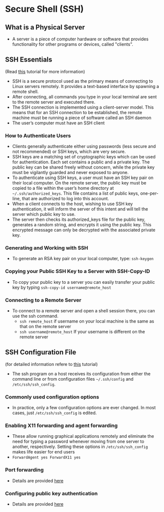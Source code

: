 # Secure Shell (SSH)

## What is a Physical Server

- A server is a piece of computer hardware or software that provides functionality for other programs or devices, called "clients".

## SSH Essentials

(Read [this](https://www.digitalocean.com/community/tutorials/ssh-essentials-working-with-ssh-servers-clients-and-keys) tutorial for more information)

- SSH is a secure protocol used as the primary means of connecting to Linux servers remotely. It provides a text-based interface by spawning a remote shell.
- After connecting, all commands you type in your local terminal are sent to the remote server and executed there.
- The SSH connection is implemented using a client-server model. This means that for an SSH connection to be established, the remote machine must be running a piece of software called an SSH daemon
- The user’s computer must have an SSH client

### How to Authenticate Users

- Clients generally authenticate either using passwords (less secure and not recommended) or SSH keys, which are very secure.
- SSH keys are a matching set of cryptographic keys which can be used for authentication. Each set contains a public and a private key. The public key can be shared freely without concern, while the private key must be vigilantly guarded and never exposed to anyone.
- To authenticate using SSH keys, a user must have an SSH key pair on their local computer. On the remote server, the public key must be copied to a file within the user’s home directory at `~/.ssh/authorized_keys`. This file contains a list of public keys, one-per-line, that are authorized to log into this account.
- When a client connects to the host, wishing to use SSH key authentication, it will inform the server of this intent and will tell the server which public key to use.
- The server then checks its authorized_keys file for the public key, generates a random string, and encrypts it using the public key. This encrypted message can only be decrypted with the associated private key.

### Generating and Working with SSH

- To generate an RSA key pair on your local computer, type: `ssh-keygen`

### Copying your Public SSH Key to a Server with SSH-Copy-ID

- To copy your public key to a server you can easily transfer your public key by typing `ssh-copy-id username@remote_host`

### Connecting to a Remote Server

- To connect to a remote server and open a shell session there, you can use the ssh command.
  - `ssh remote_host` if username on your local machine is the same as that on the remote server
  - `ssh username@remote_host` If your username is different on the remote server

## SSH Configuration File

(for detailed information refere to [this](https://www.ssh.com/academy/ssh/config) tutorial)

- The ssh program on a host receives its configuration from either the command line
or from configuration files `~/.ssh/config` and `/etc/ssh/ssh_config`.

### Commonly used configuration options

- In practice, only a few configuration options are ever changed. In most cases, just `/etc/ssh/ssh_config` is edited.

### Enabling X11 forwarding and agent forwarding

- These allow running graphical applications remotely and eliminate the need for typing a password whenever moving from one server to another, respectively. Setting these options in `/etc/ssh/ssh_config` makes life easier for end users
- `ForwardAgent yes ForwardX11 yes`

### Port forwarding

- Details are provided [here](https://www.ssh.com/ssh/tunneling/example)

### Configuring public key authentication

- Details are provided [here](https://www.ssh.com/ssh/public-key-authentication)

